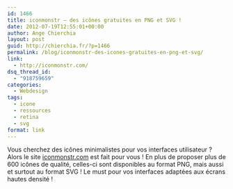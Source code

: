 ```yaml
---
id: 1466
title: iconmonstr – des icônes gratuites en PNG et SVG !
date: 2012-07-19T12:55:01+00:00
author: Ange Chierchia
layout: post
guid: http://chierchia.fr/?p=1466
permalink: /blog/iconmonstr-des-icones-gratuites-en-png-et-svg/
link:
  - http://iconmonstr.com/
dsq_thread_id:
  - "918759659"
categories:
  - Webdesign
tags:
  - icone
  - ressources
  - retina
  - svg
format: link
---
```

Vous cherchez des icônes minimalistes pour vos interfaces utilisateur ? Alors le site [iconmonstr.com](http://iconmonstr.com) est fait pour vous ! En plus de proposer plus de 600 icônes de qualité, celles-ci sont disponibles au format PNG, mais aussi et surtout au format SVG ! Le must pour vos interfaces adaptées aux écrans hautes densité !